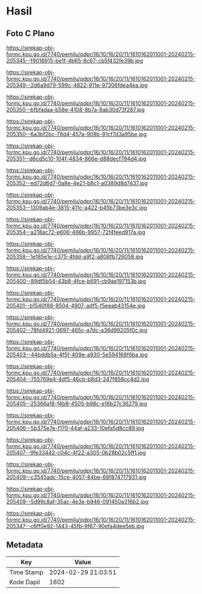 # Hasil

## Foto C Plano

https://sirekap-obj-formc.kpu.go.id/7740/pemilu/pdpr/16/10/16/20/11/1610162011001-20240215-205345--f9016915-be1f-4b65-8c67-cb5f432fe39b.jpg

https://sirekap-obj-formc.kpu.go.id/7740/pemilu/pdpr/16/10/16/20/11/1610162011001-20240215-205349--2d6a9d79-599c-4822-911e-97306fdea4ea.jpg

https://sirekap-obj-formc.kpu.go.id/7740/pemilu/pdpr/16/10/16/20/11/1610162011001-20240215-205350--bfbfadaa-b58e-4108-8b7a-8ab30d73f287.jpg

https://sirekap-obj-formc.kpu.go.id/7740/pemilu/pdpr/16/10/16/20/11/1610162011001-20240215-205350--6a3bf2bc-78d4-457a-908b-91cf7d3a95be.jpg

https://sirekap-obj-formc.kpu.go.id/7740/pemilu/pdpr/16/10/16/20/11/1610162011001-20240215-205351--d6cd5c10-104f-4834-866e-d88decf794d4.jpg

https://sirekap-obj-formc.kpu.go.id/7740/pemilu/pdpr/16/10/16/20/11/1610162011001-20240215-205352--ed72d6d7-0a8e-4e21-b8c1-a0389d8d7437.jpg

https://sirekap-obj-formc.kpu.go.id/7740/pemilu/pdpr/16/10/16/20/11/1610162011001-20240215-205353--1309ab4e-3815-411c-a422-b45b73be3e3c.jpg

https://sirekap-obj-formc.kpu.go.id/7740/pemilu/pdpr/16/10/16/20/11/1610162011001-20240215-205354--a218ac72-e606-466b-9957-72f4feed917a.jpg

https://sirekap-obj-formc.kpu.go.id/7740/pemilu/pdpr/16/10/16/20/11/1610162011001-20240215-205358--1e185e1e-c375-4fdd-a9f2-a808fb726058.jpg

https://sirekap-obj-formc.kpu.go.id/7740/pemilu/pdpr/16/10/16/20/11/1610162011001-20240215-205400--89df5b54-43b8-4fce-b691-cb9ae197153b.jpg

https://sirekap-obj-formc.kpu.go.id/7740/pemilu/pdpr/16/10/16/20/11/1610162011001-20240215-205401--b1540f88-8504-4907-adf5-f5eeab43154e.jpg

https://sirekap-obj-formc.kpu.go.id/7740/pemilu/pdpr/16/10/16/20/11/1610162011001-20240215-205402--78fd4921-0697-465c-a7dc-a36d99205f0c.jpg

https://sirekap-obj-formc.kpu.go.id/7740/pemilu/pdpr/16/10/16/20/11/1610162011001-20240215-205403--44bddb5a-4f5f-409e-a930-5e594168f6ba.jpg

https://sirekap-obj-formc.kpu.go.id/7740/pemilu/pdpr/16/10/16/20/11/1610162011001-20240215-205404--755769e4-4df5-46cb-b8d3-247f856cc4d2.jpg

https://sirekap-obj-formc.kpu.go.id/7740/pemilu/pdpr/16/10/16/20/11/1610162011001-20240215-205405--25366a18-f4b8-4505-b98c-e16b27c36279.jpg

https://sirekap-obj-formc.kpu.go.id/7740/pemilu/pdpr/16/10/16/20/11/1610162011001-20240215-205406--5b375e7e-f170-44af-a233-10efa5d8cc89.jpg

https://sirekap-obj-formc.kpu.go.id/7740/pemilu/pdpr/16/10/16/20/11/1610162011001-20240215-205407--9fe33442-c04c-4f22-a305-0b28b02c5ff1.jpg

https://sirekap-obj-formc.kpu.go.id/7740/pemilu/pdpr/16/10/16/20/11/1610162011001-20240215-205409--c3545adc-15ce-4057-84be-68f874717931.jpg

https://sirekap-obj-formc.kpu.go.id/7740/pemilu/pdpr/16/10/16/20/11/1610162011001-20240215-205409--5d99c8af-35ac-4e3e-b946-091450a316b2.jpg

https://sirekap-obj-formc.kpu.go.id/7740/pemilu/pdpr/16/10/16/20/11/1610162011001-20240215-205347--c6ff0e92-1443-45fb-9f67-90efa4dee5eb.jpg


## Metadata

| Key        | Value               |
| ---------- | ------------------- |
| Time Stamp | 2024-02-29 21:03:51 |
| Kode Dapil | 1602                |



